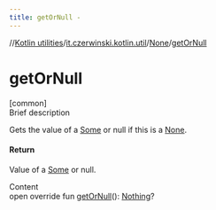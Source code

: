 ```yaml
---
title: getOrNull -
---
```

//[Kotlin utilities](../../index.html)/[it.czerwinski.kotlin.util](../index.html)/[None](index.html)/[getOrNull](get-or-null.html)



# getOrNull  
[common]  
Brief description  


Gets the value of a [Some](../-some/index.html) or null if this is a [None](index.html).



#### Return  


Value of a [Some](../-some/index.html) or null.

  
Content  
open override fun [getOrNull](get-or-null.html)(): [Nothing](https://kotlinlang.org/api/latest/jvm/stdlib/kotlin/-nothing/index.html)?  



